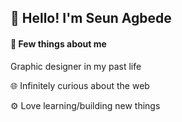 ## :wave: Hello! I'm Seun Agbede

#### :round_pushpin: Few things about me

Graphic designer in my past life 

:globe_with_meridians: Infinitely curious about the web

:gear: Love learning/building new things

